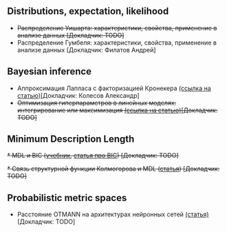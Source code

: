 ## Distributions, expectation, likelihood
* ~~Распределение Уишарта: характеристики, свойства, применение в анализе данных [Докладчик: TODO]~~
* Распределение Гумбеля: характеристики, свойства, применение в анализе данных [Докладчик: Филатов Андрей]

## Bayesian inference
* Аппроксимация Лапласа с факторизацией Кронекера [(ссылка на статью)](https://openreview.net/pdf?id=Skdvd2xAZ)[Докладчик: Колесов Александр]
* ~~Оптимизация гиперпараметров в линейных моделях: интегрирование или максимизация [(ссылка на статью)](https://bayes.wustl.edu/MacKay/alpha.pdf)[Докладчик: TODO]~~

## Minimum Description Length
~~* MDL и BIC ([учебник](https://arxiv.org/pdf/math/0406077.pdf), [статья про BIC](https://projecteuclid.org/journals/annals-of-statistics/volume-6/issue-2/Estimating-the-Dimension-of-a-Model/10.1214/aos/1176344136.full)) [Докладчик: TODO]~~

~~* Связь структурной функции Колмогорова и MDL ([статья](https://homepages.cwi.nl/~paulv/papers/structure.pdf)) [Докладчик: TODO]~~

## Probabilistic metric spaces
* Расстояние OTMANN на архитектурах нейронных сетей [(статья)](https://arxiv.org/pdf/1802.07191.pdf)[Докладчик: TODO]
